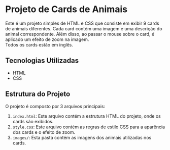 # Projeto de Cards de Animais

Este é um projeto simples de HTML e CSS que consiste em exibir 9 cards de animais diferentes. Cada card contém uma imagem e uma descrição do animal correspondente. Além disso, ao passar o mouse sobre o card, é aplicado um efeito de zoom na imagem. <br>
Todos os cards estão em inglês.

## Tecnologias Utilizadas

- HTML
- CSS

## Estrutura do Projeto

O projeto é composto por 3 arquivos principais:

1. `index.html`: Este arquivo contém a estrutura HTML do projeto, onde os cards são exibidos.
2. `style.css`: Este arquivo contém as regras de estilo CSS para a aparência dos cards e o efeito de zoom.
3. `images/`: Esta pasta contém as imagens dos animais utilizadas nos cards.
